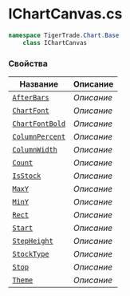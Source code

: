 
# IChartCanvas.cs
```csharp
namespace TigerTrade.Chart.Base  
    class IChartCanvas
```

### Свойства
| Название | Описание |
| --- | --- |
| [`AfterBars`](./Свойства/AfterBars.md) | *Описание* |
| [`ChartFont`](./Свойства/ChartFont.md) | *Описание* |
| [`ChartFontBold`](./Свойства/ChartFontBold.md) | *Описание* |
| [`ColumnPercent`](./Свойства/ColumnPercent.md) | *Описание* |
| [`ColumnWidth`](./Свойства/ColumnWidth.md) | *Описание* |
| [`Count`](./Свойства/Count.md) | *Описание* |
| [`IsStock`](./Свойства/IsStock.md) | *Описание* |
| [`MaxY`](./Свойства/MaxY.md) | *Описание* |
| [`MinY`](./Свойства/MinY.md) | *Описание* |
| [`Rect`](./Свойства/Rect.md) | *Описание* |
| [`Start`](./Свойства/Start.md) | *Описание* |
| [`StepHeight`](./Свойства/StepHeight.md) | *Описание* |
| [`StockType`](./Свойства/StockType.md) | *Описание* |
| [`Stop`](./Свойства/Stop.md) | *Описание* |
| [`Theme`](./Свойства/Theme.md) | *Описание* |
